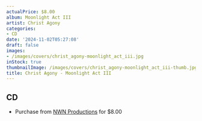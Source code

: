 ```yaml
---
actualPrice: $8.00
album: Moonlight Act III
artist: Christ Agony
categories:
- CD
date: '2024-11-02T05:27:08'
draft: false
images:
- /images/covers/christ_agony-moonlight_act_iii.jpg
inStock: true
thumbnailImage: /images/covers/christ_agony-moonlight_act_iii-thumb.jpg
title: Christ Agony - Moonlight Act III
---
```


## CD
* Purchase from [NWN Productions](http://shop.nwnprod.com/index.php?route=product/product&path=93&product_id=53440&sort=pd.name&order=ASC) for $8.00
